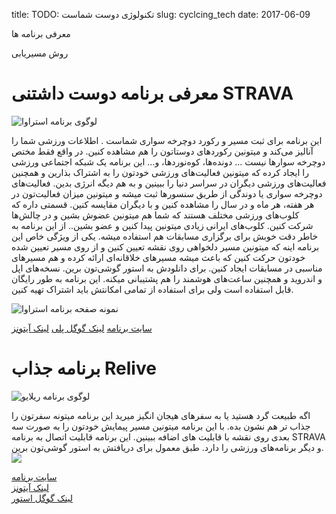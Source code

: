 title: TODO:  تکنولوژی دوست شماست
slug: cyclcing_tech
date: 2017-06-09

معرفی برنامه ها

روش مسیریابی

# معرفی برنامه دوست داشتنی STRAVA

![لوگوی برنامه استراوا]({filename}/images/strava.png)

این برنامه برای ثبت مسیر و رکورد دوچرخه سواری شماست . اطلاعات ورزشی شما را آنالیز می‌کند و میتونین رکوردهای دوستاتون را هم مشاهده کنین. در واقع فقط مختص دوچرخه سوارها نیست ... دونده‌ها، کوه‌نوردها، و...
این برنامه یک شبکه اجتماعی ورزشی را ایجاد کرده که میتونین فعالیت‌های ورزشی خودتون را به اشتراک بذارین و همچنین فعالیت‌های ورزشی دیگران در سراسر دنیا را ببینین و به هم دیگه انرژی بدین. فعالیت‌های دوچرخه سواری یا دوندگی از طریق سنسورها ثبت میشه و میتونین میزان فعالیت‌تون در هر هفته، هر ماه و در سال را مشاهده کنین و با دیگران مقایسه کنین.  قسمتی داره که کلوب‌های ورزشی مختلف هستند که شما هم میتونین عضوش بشین و در چالش‌ها شرکت کنین. کلوب‌های ایرانی زیادی میتونین پیدا کنین و عضو بشین..
از این برنامه به خاطر دقت خوبش برای برگزاری مسابقات هم استفاده میشه.
یکی از ویژگی خاص این برنامه اینه که میتونین مسیر دلخواهی روی نقشه تعیین کنین و از روی مسیر تعیین شده خودتون حرکت کنین که باعث میشه  مسیرهای خلاقانه‌ای ارائه کرده و هم مسیر‌های مناسبی در مسابقات ایجاد کنین.
برای دانلودش به استور گوشی‌تون برین. نسخه‌های اپل و اندروید و همچنین ساعت‌های هوشمند را هم پشتیبانی میکنه.
این برنامه به طور رایگان قابل استفاده است ولی برای استفاده از تمامی امکانتش باید اشتراک تهیه کنین.

![نمونه صفحه برنامه استراوا]({filename}/images/strava_2.jpg)

[سایت برنامه](https://www.strava.com/)
[لینک گوگل پلی](https://play.google.com/store/apps/details?id=com.strava)
[لینک آیتونز](https://itunes.apple.com/app/strava-cycling/id426826309?mt=8)

# برنامه جذاب Relive

![لوگوی برنامه ریلایو]({filename}/images/relive.png)

 اگه طبیعت گرد هستید یا به سفرهای هیجان انگیز میرید این برنامه میتونه سفرتون را جذاب تر هم نشون بده. با این برنامه میتونین مسیر پیمایش خودتون را به صورت سه بعدی روی نقشه با قابلیت های اضافه ببینین.
 این برنامه قابلیت اتصال به برنامه  STRAVA و دیگر برنامه‌های ورزشی را دارد.
 طبق معمول برای دریافتش به استور گوشی‌تون برین. 
 ![]({filename}/images/relive_1.jpg)
 
 [سایت برنامه](https://www.relive.cc)  
 [لینک آیتونز](https://itunes.apple.com/us/app/relive-run-ride-hike-more/id1201703657?mt=8)  
 [لینک گوگل استور](https://play.google.com/store/apps/details?id=cc.relive.reliveapp&hl=en)  
 
